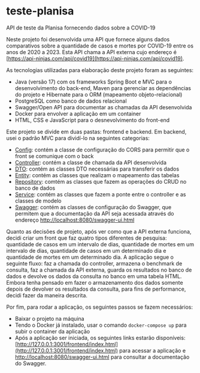 # teste-planisa
API de teste da Planisa fornecendo dados sobre a COVID-19

Neste projeto foi desenvolvida uma API que fornece alguns dados comparativos sobre a quantidade de casos e mortes por COVID-19 entre os anos de 2020 a 2023. Esta API chama a API externa cujo endereço é [https://api-ninjas.com/api/covid19](https://api-ninjas.com/api/covid19).  

As tecnologias utilizadas para elaboração deste projeto foram as seguintes:  
* Java (versão 17) com os frameworks Spring Boot e MVC para o desenvolvimento do back-end, Maven para gerenciar as dependências do projeto e Hibernate para o ORM (mapeamento objeto-relacional)
*  PostgreSQL como banco de dados relacional
*  Swagger/Open API para documentar as chamadas da API desenvolvida
*  Docker para envolver a aplicação em um container
*  HTML, CSS e JavaScript para o desnevolvimento do front-end

Este projeto se divide em duas pastas: frontend e backend. Em backend, usei o padrão MVC para dividí-lo na seguintes categorias:  
* [Config](https://github.com/ederp/teste-planisa/tree/main/backend/src/main/java/com/example/planisa/config): contém a classe de configuração do CORS para permitir que o front se comunique com o back
* [Controller](https://github.com/ederp/teste-planisa/tree/main/backend/src/main/java/com/example/planisa/controller): contém a classe de chamada da API desenvolvida
* [DTO](https://github.com/ederp/teste-planisa/tree/main/backend/src/main/java/com/example/planisa/dto): contém as classes DTO necessárias para transferir os dados
* [Entity](https://github.com/ederp/teste-planisa/tree/main/backend/src/main/java/com/example/planisa/entity): contém as classes que realizam o mapeamento das tabelas
* [Repository](https://github.com/ederp/teste-planisa/tree/main/backend/src/main/java/com/example/planisa/entity): comtém as classes que fazem as operações do CRUD no banco de dados
* [Service](https://github.com/ederp/teste-planisa/tree/main/backend/src/main/java/com/example/planisa/service): contém as classes que fazem a ponte entre o controller e as classes de modelo
* [Swagger](https://github.com/ederp/teste-planisa/tree/main/backend/src/main/java/com/example/planisa/swagger): contém as classes de configuração do Swagger, que permitem que a documentação da API seja acessada através do endereço [http://localhost:8080/swagger-ui.html](http://localhost:8080/swagger-ui.html)

Quanto as decisões de projeto, após ver como que a API externa funciona, decidi criar um front que faz quatro tipos diferentes de pesquisa: quantidade de casos em um intervalo de dias, quantidade de mortes em um intervalo de dias, quantidade de casos em um determinado dia e quantidade de mortes em um determinado dia. A aplicação segue o seguinte fluxo: faz a chamada do controller, armazena o benchmark de consulta, faz a chamada da API externa, guarda os resultados no banco de dados e devolve os dados da consulta no banco em uma tabela HTML. Embora tenha pensado em fazer o armazenamento dos dados somente depois de devolver os resultados da consulta, para fins de performance, decidi fazer da maneira descrita.

Por fim, para rodar a aplicação, os seguintes passos se fazem necessários:

* Baixar o projeto na máquina
* Tendo o Docker já instalado, usar o comando `docker-compose up` para subir o container da aplicação
* Após a aplicação ser iniciada, os seguintes links estarão disponíveis: [http://127.0.0.1:3001/frontend/index.html](http://127.0.0.1:3001/frontend/index.html) para acessar a aplicação e 
[http://localhost:8080/swagger-ui.html](http://localhost:8080/swagger-ui.html) para consultar a documentação do Swagger.
  
